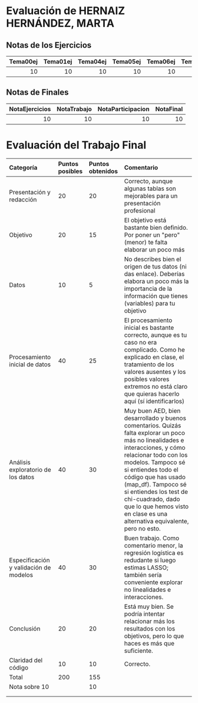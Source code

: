 # Evaluación de HERNAIZ HERNÁNDEZ, MARTA

## Notas de los Ejercicios

|   Tema00ej |   Tema01ej |   Tema04ej |   Tema05ej |   Tema06ej |   Tema08ej |
|-----------:|-----------:|-----------:|-----------:|-----------:|-----------:|
|         10 |         10 |         10 |         10 |         10 |          8 |



## Notas de Finales

|   NotaEjercicios |   NotaTrabajo |   NotaParticipacion |   NotaFinal |
|-----------------:|--------------:|--------------------:|------------:|
|               10 |            10 |                  10 |          10 |



# Evaluación del Trabajo Final

| Categoría                              | Puntos posibles   | Puntos obtenidos   | Comentario                                                                                                                                                                                                                                                                                                                                                           |
|:---------------------------------------|:------------------|:-------------------|:---------------------------------------------------------------------------------------------------------------------------------------------------------------------------------------------------------------------------------------------------------------------------------------------------------------------------------------------------------------------|
| Presentación y redacción               | 20                | 20                 | Correcto, aunque algunas tablas son mejorables para un presentación profesional                                                                                                                                                                                                                                                                                      |
| Objetivo                               | 20                | 15                 | El objetivo está bastante bien definido. Por poner un "pero" (menor) te falta elaborar un poco más                                                                                                                                                                                                                                                                   |
| Datos                                  | 10                | 5                  | No describes bien el origen de tus datos (ni das enlace). Deberías elabora un poco más la importancia de la información que tienes (variables) para tu objetivo                                                                                                                                                                                                      |
| Procesamiento inicial de datos         | 40                | 25                 | El procesamiento inicial es bastante correcto, aunque es tu caso no era complicado. Como he explicado en clase, el tratamiento de los valores ausentes y los posibles valores extremos no está claro que quieras hacerlo aquí (sí identificarlos)                                                                                                                    |
| Análisis exploratorio de los datos     | 40                | 30                 | Muy buen AED, bien desarrollado y buenos comentarios. Quizás falta explorar un poco más no linealidades e interacciones, y cómo relacionar todo con los modelos. Tampoco sé si entiendes todo el código que has usado (map_df). Tampoco sé si entiendes los test de chi-cuadrado, dado que lo que hemos visto en clase es una alternativa equivalente, pero no esto. |
| Especificación y validación de modelos | 40                | 30                 | Buen trabajo. Como comentario menor, la regresión logística es redudante si luego estimas LASSO; también sería conveniente explorar no linealidades e interacciones.                                                                                                                                                                                                 |
| Conclusión                             | 20                | 20                 | Está muy bien. Se podría intentar relacionar más los resultados con los objetivos, pero lo que haces es más que suficiente.                                                                                                                                                                                                                                          |
| Claridad del código                    | 10                | 10                 | Correcto.                                                                                                                                                                                                                                                                                                                                                            |
| Total                                  | 200               | 155                |                                                                                                                                                                                                                                                                                                                                                                      |
| Nota sobre 10                          |                   | 10                 |                                                                                                                                                                                                                                                                                                                                                                      |
|                                        |                   |                    |                                                                                                                                                                                                                                                                                                                                                                      |
|                                        |                   |                    |                                                                                                                                                                                                                                                                                                                                                                      |

